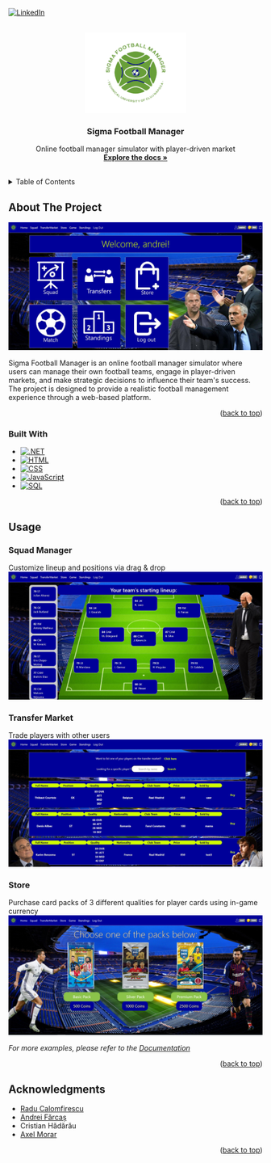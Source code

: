 <!-- Improved compatibility of back to top link: See: https://github.com/othneildrew/Best-README-Template/pull/73 -->
<a name="readme-top"></a>
<!--
*** Thanks for checking out the Best-README-Template. If you have a suggestion
*** that would make this better, please fork the repo and create a pull request
*** or simply open an issue with the tag "enhancement".
*** Don't forget to give the project a star!
*** Thanks again! Now go create something AMAZING! :D
-->



<!-- PROJECT SHIELDS -->
<!--
*** I'm using markdown "reference style" links for readability.
*** Reference links are enclosed in brackets [ ] instead of parentheses ( ).
*** See the bottom of this document for the declaration of the reference variables
*** for contributors-url, forks-url, etc. This is an optional, concise syntax you may use.
*** https://www.markdownguide.org/basic-syntax/#reference-style-links
-->
[![LinkedIn][linkedin-shield]][linkedin-url]



<!-- PROJECT LOGO -->
<br />
<div align="center">
  <a href="https://github.com/ciomin/sigma-football-manager">
    <img src="images/logo.png" alt="Logo" width="200">
  </a>

<h3 align="center">Sigma Football Manager</h3>

  <p align="center">
    Online football manager simulator with player-driven market
    <br />
    <a href="./Sigma_Football_Manager_Documentation.pdf"><strong>Explore the docs »</strong></a>
    <br />
    <br />
  </p>
</div>



<!-- TABLE OF CONTENTS -->
<details>
  <summary>Table of Contents</summary>
  <ol>
    <li>
      <a href="#about-the-project">About The Project</a>
      <ul>
        <li><a href="#built-with">Built With</a></li>
      </ul>
    </li>
    <li>
      <a href="#getting-started">Getting Started</a>
      <ul>
        <li><a href="#prerequisites">Prerequisites</a></li>
        <li><a href="#installation">Installation</a></li>
      </ul>
    </li>
    <li><a href="#usage">Usage</a></li>
    <li><a href="#contact">Contact</a></li>
    <li><a href="#acknowledgments">Acknowledgments</a></li>
  </ol>
</details>



<!-- ABOUT THE PROJECT -->
## About The Project

[![Sigma Football Manager Screenshot][product-screenshot]](https://github.com/ciomin/sigma-football-manager)

Sigma Football Manager is an online football manager simulator where users can manage their own football teams, engage in player-driven markets, and make strategic decisions to influence their team's success. The project is designed to provide a realistic football management experience through a web-based platform.

<p align="right">(<a href="#readme-top">back to top</a>)</p>



### Built With

* [![.NET][dotNET]][dotNET-url]
* [![HTML][HTML]][HTML-url]
* [![CSS][CSS]][CSS-url]
* [![JavaScript][JavaScript]][JavaScript-url]
* [![SQL][MSSQL]][MSSQL-url]

<p align="right">(<a href="#readme-top">back to top</a>)</p>



<!-- USAGE EXAMPLES -->
## Usage

### Squad Manager
Customize lineup and positions via drag & drop
![SquadViewer](images/squad.jpg)

### Transfer Market
Trade players with other users
![TransferMarket](images/transfers.jpg)

### Store
Purchase card packs of 3 different qualities for player cards using in-game currency
![Store](images/store.PNG)

_For more examples, please refer to the [Documentation](./Sigma_Football_Manager_Documentation.pdf)_

<p align="right">(<a href="#readme-top">back to top</a>)</p>



<!-- ACKNOWLEDGMENTS -->
## Acknowledgments

* [Radu Calomfirescu](https://github.com/StarSeeker17)
* [Andrei Fărcaș](https://github.com/andreiFarcas)
* Cristian Hădărău
* [Axel Morar](https://github.com/AxelBoii)

<p align="right">(<a href="#readme-top">back to top</a>)</p>



<!-- MARKDOWN LINKS & IMAGES -->
<!-- https://www.markdownguide.org/basic-syntax/#reference-style-links -->
[linkedin-shield]: https://img.shields.io/badge/-LinkedIn-black.svg?style=for-the-badge&logo=linkedin&colorB=555
[linkedin-url]: https://linkedin.com/in/cosmin-iacobut
[product-screenshot]: images/home.jpg
[dotNET]: https://img.shields.io/badge/ASP.NET-2a166a?style=for-the-badge&logo=dotnet&logoColor=%23cbbff2
[dotNET-url]: https://dotnet.microsoft.com/en-us/
[HTML]: https://img.shields.io/badge/HTML-E34F26?style=for-the-badge&logo=html5&logoColor=FFFFFF
[HTML-url]: https://developer.mozilla.org/en-US/docs/Web/HTML
[CSS]: https://img.shields.io/badge/CSS-1572B6?style=for-the-badge&logo=css3
[CSS-url]: https://developer.mozilla.org/en-US/docs/Web/CSS
[JavaScript]: https://img.shields.io/badge/JavaScript-4d4609?style=for-the-badge&logo=javascript
[JavaScript-url]: https://developer.mozilla.org/en-US/docs/Web/JavaScript
[MSSQL]: https://img.shields.io/badge/SQL_Server-107391?style=for-the-badge&logo=microsoftsqlserver
[MSSQL-url]: https://www.microsoft.com/en-us/sql-server/


